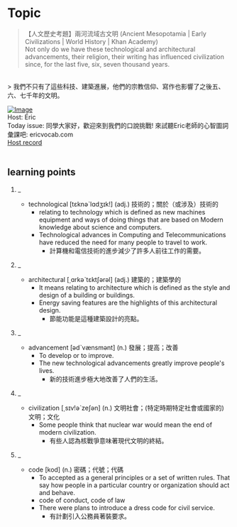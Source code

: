 # Topic

> 【人文歷史考題】兩河流域古文明 (Ancient Mesopotamia | Early Civilizations | World History | Khan Academy) <br>
> Not only do we have these technological and architectural advancements, their religion, their writing has influenced civilization since, for the last five, six, seven thousand years.
 <br>
> 我們不只有了這些科技、建築進展，他們的宗教信仰、寫作也影響了之後五、六、七千年的文明。 <br>

[![Image](https://cdn.voicetube.com/assets/thumbnails/9GQdh2eGP-Y.jpg)](https://www.youtube.com/embed/9GQdh2eGP-Y?rel=0&showinfo=0&cc_load_policy=0&controls=1&autoplay=1&iv_load_policy=3&playsinline=1&wmode=transparent&start=534&end=548&enablejsapi=1&origin=https://tw.voicetube.com&widgetid=1)<br>
Host: Eric
<br>Today issue: 同學大家好，歡迎來到我們的口說挑戰! 來試聽Eric老師的心智圖詞彙課吧: ericvocab.com
<br>
[Host record](https://cdn.voicetube.com/tmp/everyday_records/yangec/3038.mp3)
<br><br>
## learning points
1. _
	* technological [tɛknəˋlɑdʒɪk!] (adj.) 技術的；關於（或涉及）技術的
		- relating to technology which is defined as new machines equipment and ways of doing things that are based on Modern knowledge about science and computers.
		- Technological advances in Computing and Telecommunications have reduced the need for many people to travel to work.
			+ 計算機和電信技術的進步減少了許多人前往工作的需要。

2. _
	* architectural [͵ɑrkəˋtɛktʃərəl] (adj.) 建築的；建築學的
        - It means relating to architecture which is defined as the style and design of a building or buildings.
        - Energy saving features are the highlights of this architectural design.
            + 節能功能是這種建築設計的亮點。

3. _
	* advancement [ədˋvænsmənt] (n.) 發展；提高；改善
        - To develop or to improve.
        - The new technological advancements greatly improve people's lives.
            + 新的技術進步極大地改善了人們的生活。

4. _
	* civilization [͵sɪv!əˋzeʃən] (n.) 文明社會；(特定時期特定社會或國家的) 文明；文化
        - Some people think that nuclear war would mean the end of modern civilization.
            + 有些人認為核戰爭意味著現代文明的終結。

5. _
	* code [kod] (n.) 密碼；代號；代碼
        - To accepted as a general principles or a set of written rules. That say how people in a particular country or organization should act and behave.
        - code of conduct, code of law
        - There were plans to introduce a dress code for civil service.
            + 有計劃引入公務員著裝要求。
